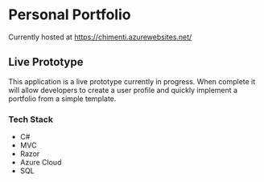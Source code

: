 # Personal Portfolio
Currently hosted at https://chimenti.azurewebsites.net/

## Live Prototype
This application is a live prototype currently in progress. When complete it will allow developers to create a user profile and quickly implement a portfolio from a simple template.


### Tech Stack
- C#
- MVC
- Razor
- Azure Cloud
- SQL


